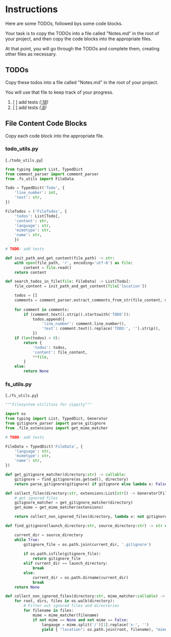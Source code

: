 # Instructions

Here are some TODOs, followed bys some code blocks.

Your task is to copy the TODOs into a file called "Notes.md" in the root of your project, and then copy the code blocks into the appropriate files.

At that point, you will go through the TODOs and complete them, creating other files as necessary.

## TODOs

Copy these todos into a file called "Notes.md" in the root of your project.

You will use that file to keep track of your progress.

1. [ ] add tests
    *([:18](./todo_utils.py:18))*
2. [ ] add tests
    *([:8](./fs_utils.py:8))*

## File Content Code Blocks

Copy each code block into the appropriate file.

### todo_utils.py

(`./todo_utils.py`)

```python
from typing import List, TypedDict
from comment_parser import comment_parser
from .fs_utils import FileData

Todo = TypedDict('Todo', {
    'line_number': int,
    'text': str,
})

FileTodos = ('FileTodos', {
    'todos': List[Todo],
    'content': str,
    'language': str,
    'mimetype': str,
    'name': str,
    })

# TODO: add tests

def init_path_and_get_content(file_path) -> str:
    with open(file_path, 'r', encoding='utf-8') as file:
        content = file.read()
    return content

def search_todos_in_file(file: FileData) -> List[Todo]:
    file_content = init_path_and_get_content(file['location'])

    todos = []
    comments = comment_parser.extract_comments_from_str(file_content, mime=file['mimetype'])
    
    for comment in comments:
        if (comment.text().strip().startswith('TODO')):
            todos.append({
                'line_number': comment.line_number(),
                'text': comment.text().replace('TODO:', '').strip(),
            })
    if (len(todos) > 0):
        return {
            'todos': todos,
            'content': file_content,
            **file,
        }
    else:
        return None
```



### fs_utils.py

(`./fs_utils.py`)

```python
"""Filesystem utilities for zippity"""

import os
from typing import List, TypedDict, Generator
from gitignore_parser import parse_gitignore
from .file_extensions import get_mime_matcher

# TODO: add tests

FileData = TypedDict('FileData', {
    'language': str,
    'mimetype': str,
    'name': str,
})

def get_gitignore_matcher(directory:str) -> callable:
    gitignore = find_gitignore(os.getcwd(), directory)
    return parse_gitignore(gitignore) if gitignore else lambda x: False

def collect_files(directory:str, extensions:List[str]) -> Generator[FileData, None, None]:
    # get ignored files
    gitignore_matcher = get_gitignore_matcher(directory)
    get_mime = get_mime_matcher(extensions)

    return collect_non_ignored_files(directory, lambda x: not gitignore_matcher(x) and get_mime(x) )

def find_gitignore(launch_directory:str, source_directory:str) -> str or None:

    current_dir = source_directory
    while True:
        gitignore_file = os.path.join(current_dir, '.gitignore')
        
        if os.path.isfile(gitignore_file):
            return gitignore_file
        elif current_dir == launch_directory:
            break
        else:
            current_dir = os.path.dirname(current_dir)
            break
    return None

def collect_non_ignored_files(directory:str, mime_matcher:callable) -> Generator[FileData, None, None]:
    for root, dirs, files in os.walk(directory):
        # Filter out ignored files and directories
        for filename in files:
            mime = mime_matcher(filename)
            if not mime == None and not mime == False:
                langauge = mime.split('/')[1].replace('x-', '')
                yield { "location": os.path.join(root, filename), "mimetype": mime, "name": filename, "language": langauge }

```

